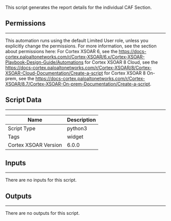 This script generates the report details for the individual CAF Section.

## Permissions

---

This automation runs using the default Limited User role, unless you explicitly change the permissions.
For more information, see the section about permissions here: For Cortex XSOAR 6, see the <https://docs-cortex.paloaltonetworks.com/r/Cortex-XSOAR/6.x/Cortex-XSOAR-Playbook-Design-Guide/Automations> for Cortex XSOAR 8 Cloud, see the <https://docs-cortex.paloaltonetworks.com/r/Cortex-XSOAR/8/Cortex-XSOAR-Cloud-Documentation/Create-a-script> for Cortex XSOAR 8 On-prem, see the <https://docs-cortex.paloaltonetworks.com/r/Cortex-XSOAR/8.7/Cortex-XSOAR-On-prem-Documentation/Create-a-script>.

## Script Data

---

| **Name** | **Description** |
| --- | --- |
| Script Type | python3 |
| Tags | widget |
| Cortex XSOAR Version | 6.0.0 |

## Inputs

---
There are no inputs for this script.

## Outputs

---
There are no outputs for this script.
